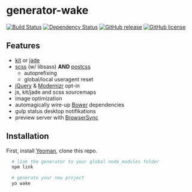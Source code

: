 # generator-wake
[![Build Status](https://travis-ci.org/colorlight4/generator-wake.svg?branch=master)](https://travis-ci.org/colorlight4/generator-wake) [![Dependency Status](https://david-dm.org/colorlight4/generator-wake/status.svg)](https://david-dm.org/colorlight4/generator-wake#info=Dependencies) [![GitHub release](https://img.shields.io/github/release/colorlight4/generator-wake.svg)](https://github.com/colorlight4/generator-wake/releases) [![GitHub license](https://img.shields.io/badge/license-MIT-blue.svg)](https://raw.githubusercontent.com/colorlight4/generator-wake/master/LICENSE)
## Features
- [kit][1] or [jade][2] 
- [scss][3] (w/ libsass) **AND** [postcss][4]
  - autoprefixing
  - global/local useragent reset
- [jQuery][5] & [Modernizr][6] opt-in
- js, kit/jade and scss sourcemaps
- image optimization
- automagically wire-up [Bower][7] dependencies
- gulp status desktop notifikations
- preview server with [BrowserSync][8]

## Installation

First, install [Yeoman][9], clone this repo.

```sh
  # link the generator to your global node_modules folder
  npm link

  # generate your new project
  yo wake
```

[1]: https://incident57.com/codekit/help.html#kit
[2]: http://jade-lang.com/
[3]: http://sass-lang.com/
[4]: http://postcss.org/
[5]: https://jquery.com/
[6]: https://modernizr.com/
[7]: http://bower.io
[8]: https://www.browsersync.io/
[9]: http://yeoman.io
